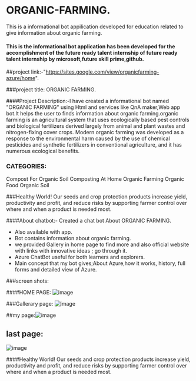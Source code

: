# ORGANIC-FARMING.
  This is a informational bot appilication developed for education related to give information about organic farming.
  
  
  
  #### This is the informational bot application has been developed for the accomplishment of the future ready talent internship of future ready talent internship by microsoft,future skill prime,github.
  
  
  ##project link:-"https://sites.google.com/view/organicfarming-azure/home".


###project title:
           ORGANIC FARMING.
           
           
 ####Project Description:-I have created a informational bot named "ORGANIC FARMING" using Html and services like QnA maker,Web app bot.It helps the user to finds information about organic farming.organic farming is an agricultural system that uses ecologically based pest controls and biological fertilizers derived largely from animal and plant wastes and nitrogen-fixing cover crops. Modern organic farming was developed as a response to the environmental harm caused by the use of chemical pesticides and synthetic fertilizers in conventional agriculture, and it has numerous ecological benefits.
 
 
 
 
 ### CATEGORIES:
Compost For Organic Soil
Composting At Home
Organic Farming
Organic Food
Organic Soil



###Healthy World!
Our seeds and crop protection products increase yield, productivity and profit, and reduce risks by supporting farmer control over where and when a product is needed most.

####About chatbot:- Created a chat bot About ORGANIC FARMING.
- Also available with app.
- Bot contains information about organic farming.
- we provided Gallery in home page to find more and also official website with links with innovative ideas ; go through it.
- Azure ChatBot useful for both learners and explorers.
- Main concept that my bot gives;About Azure,how it works, history, full forms and detailed view of Azure.


###screen shots:


####HOME PAGE:
![image](https://user-images.githubusercontent.com/113355758/193052758-4ae0ceb5-3a63-4899-9ed9-6baa7aa5b03c.png)


###Gallerary page:
![image](https://user-images.githubusercontent.com/113355758/193053377-68048705-adef-4f0a-9ada-45568179c18c.png)


##my page:![image](https://user-images.githubusercontent.com/113355758/193056129-ad1b1c36-ad3a-4394-bd4e-42d344d2f5e4.png)

## last page:
![image](https://user-images.githubusercontent.com/113355758/193056369-ee5260e3-5f52-4f70-8e3d-c7e3dfe18755.png)


####Healthy World!
Our seeds and crop protection products increase yield, productivity and profit, and reduce risks by supporting farmer control over where and when a product is needed most.

